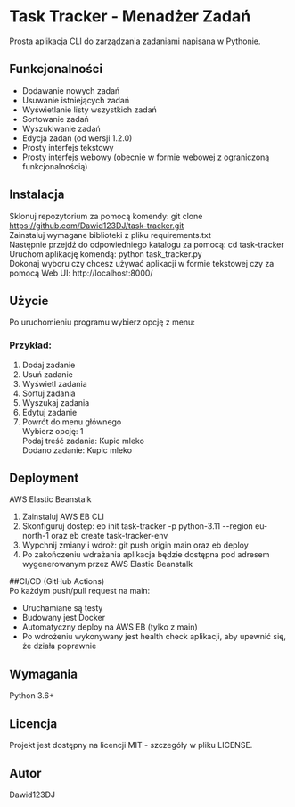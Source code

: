 # Task Tracker - Menadżer Zadań

Prosta aplikacja CLI do zarządzania zadaniami napisana w Pythonie.

## Funkcjonalności
- Dodawanie nowych zadań
- Usuwanie istniejących zadań
- Wyświetlanie listy wszystkich zadań
- Sortowanie zadań
- Wyszukiwanie zadań
- Edycja zadań (od wersji 1.2.0)
- Prosty interfejs tekstowy 
- Prosty interfejs webowy (obecnie w formie webowej z ograniczoną funkcjonalnością)

## Instalacja
Sklonuj repozytorium za pomocą komendy: git clone https://github.com/Dawid123DJ/task-tracker.git  
Zainstaluj wymagane biblioteki z pliku requirements.txt  
Następnie przejdź do odpowiedniego katalogu za pomocą: cd task-tracker  
Uruchom aplikację komendą: python task_tracker.py  
Dokonaj wyboru czy chcesz używać aplikacji w formie tekstowej czy za pomocą Web UI: http://localhost:8000/  

## Użycie  
Po uruchomieniu programu wybierz opcję z menu:

### Przykład: 
1. Dodaj zadanie
2. Usuń zadanie
3. Wyświetl zadania
4. Sortuj zadania
5. Wyszukaj zadania
6. Edytuj zadanie
7. Powrót do menu głównego  
Wybierz opcję: 1  
Podaj treść zadania: Kupic mleko  
Dodano zadanie: Kupic mleko  

## Deployment  
AWS Elastic Beanstalk  
1. Zainstaluj AWS EB CLI
2. Skonfiguruj dostęp: 
  eb init task-tracker -p python-3.11 --region eu-north-1 
  oraz eb create task-tracker-env
3. Wypchnij zmiany i wdroż: git push origin main oraz eb deploy
4. Po zakończeniu wdrażania aplikacja będzie dostępna pod adresem wygenerowanym przez AWS Elastic Beanstalk

##CI/CD (GitHub Actions)  
Po każdym push/pull request na main:
- Uruchamiane są testy  
- Budowany jest Docker  
- Automatyczny deploy na AWS EB (tylko z main)
- Po wdrożeniu wykonywany jest health check aplikacji, aby upewnić się, że działa poprawnie  

## Wymagania
Python 3.6+ 

## Licencja
Projekt jest dostępny na licencji MIT - szczegóły w pliku LICENSE.

## Autor
Dawid123DJ
